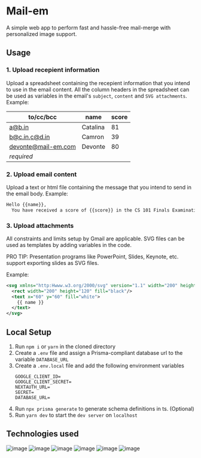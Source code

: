 # Mail-em
A simple web app to perform fast and hassle-free mail-merge with personalized image support.

## Usage
### 1. Upload recepient information
   
Upload a spreadsheet containing the recepient information that you intend to use in the email content. All the column headers in the spreadsheet can be used as variables in the email's `subject`, `content` and `SVG attachments`. Example:

| to/cc/bcc           | name     | score |
| ------------------- | -------- | ----- |
| a@b.in              | Catalina | 81    |
| b@c.in,c@d.in       | Camron   | 39    |
| devonte@mail-em.com | Devonte  | 80    |
| *required*          |

### 2. Upload email content
Upload a text or html file containing the message that you intend to send in the email body. Example:

```txt
Hello {{name}},
  You have received a score of {{score}} in the CS 101 Finals Examination.
```

### 3. Upload attachments
All constraints and limits setup by Gmail are applicable. SVG files can be used as templates by adding variables in the code.

PRO TIP: Presentation programs like PowerPoint, Slides, Keynote, etc. support exporting slides as SVG files.

Example:
```svg
<svg xmlns="http:Hwww.w3.org/2000/svg" version="1.1" width="200" height="120">      
  <rect width="200" height="120" fill="black"/> 
  <text x="60" y="60" fill="white"> 
    {{ name }} 
  </text>
</svg> 
```

## Local Setup
1. Run `npm i` or `yarn` in the cloned directory
2. Create a `.env` file and assign a Prisma-compliant database url to the variable `DATABASE_URL`
3. Create a `.env.local` file and add the following environment variables
   ```
   GOOGLE_CLIENT_ID=
   GOOGLE_CLIENT_SECRET=
   NEXTAUTH_URL=
   SECRET=
   DATABASE_URL=
   ```
4. Run `npx prisma generate` to generate schema definitions in ts. (Optional)
5. Run `yarn dev` to start the `dev server` on `localhost`

## Technologies used

![image](https://img.shields.io/badge/next.js-000000?style=for-the-badge&logo=next-dot-js&logoColor=white)
![image](https://img.shields.io/badge/Chakra_UI-319795?style=for-the-badge&logo=chakra-ui&logoColor=white)
![image](https://img.shields.io/badge/Primsa-2D3748?style=for-the-badge&logo=prisma&logoColor=white)
![image](https://img.shields.io/badge/PostgreSQL-316192?style=for-the-badge&logo=postgresql&logoColor=white)
![image](https://img.shields.io/badge/Google_APIs-4285F4?style=for-the-badge&logo=google-cloud&logoColor=white)
![image](https://img.shields.io/badge/Gmail-D14836?style=for-the-badge&logo=gmail&logoColor=white)